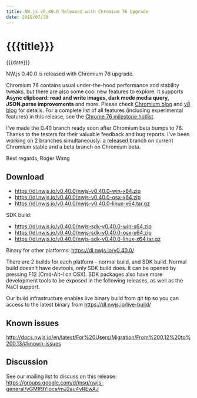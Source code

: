 ```yaml
---
title: NW.js v0.40.0 Released with Chromium 76 Upgrade
date: 2019/07/30
---
```

# {{{title}}}
{{{date}}}

NW.js 0.40.0 is released with Chromium 76 upgrade.

Chromium 76 contains usual under-the-hood performance and stability tweaks, but there are also some cool new features to explore. It supports **Async clipboard: read and write images, dark mode media query, JSON.parse improvements** and more. Please check [Chromium blog](https://blog.chromium.org/2019/06/chrome-76-beta-dark-mode-payments-new.html) and [v8 blog](https://v8.dev/blog/v8-release-76) for details. For a complete list of all features (including experimental features) in this release, see the [Chrome 76 milestone hotlist](https://www.chromestatus.com/features#milestone=76).

I've made the 0.40 branch ready soon after Chromium beta bumps to 76. Thanks to the testers for their valuable feedback and bug reports. I've been working on 2 branches simultaneously: a released branch on current Chromium stable and a beta branch on Chromium beta.

Best regards,
Roger Wang

## Download 

* https://dl.nwjs.io/v0.40.0/nwjs-v0.40.0-win-x64.zip 
* https://dl.nwjs.io/v0.40.0/nwjs-v0.40.0-osx-x64.zip 
* https://dl.nwjs.io/v0.40.0/nwjs-v0.40.0-linux-x64.tar.gz 

SDK build: 
* https://dl.nwjs.io/v0.40.0/nwjs-sdk-v0.40.0-win-x64.zip 
* https://dl.nwjs.io/v0.40.0/nwjs-sdk-v0.40.0-osx-x64.zip 
* https://dl.nwjs.io/v0.40.0/nwjs-sdk-v0.40.0-linux-x64.tar.gz 

Binary for other platforms: https://dl.nwjs.io/v0.40.0/ 

There are 2 builds for each platform - normal build, and SDK build. Normal build doesn't have devtools, only SDK build does. lt can be opened by pressing F12 (Cmd-Alt-I on OSX). SDK packages also have more development tools to be exposed in the following releases, as well as the NaCl support.

Our build infrastructure enables live binary build from git tip so you can access to the latest binary from https://dl.nwjs.io/live-build/ 

## Known issues 

http://docs.nwjs.io/en/latest/For%20Users/Migration/From%200.12%20to%200.13/#known-issues

## Discussion

See our mailing list to discuss on this release: https://groups.google.com/d/msg/nwjs-general/vGMIf9Yiocs/mJ2au4vREwAJ
